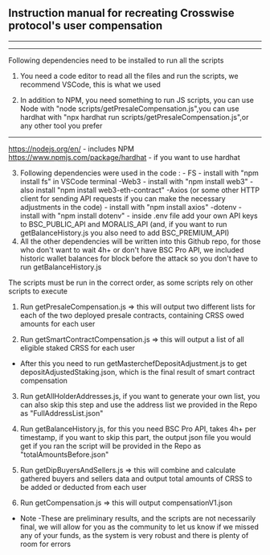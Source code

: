 Instruction manual for recreating Crosswise protocol's user compensation
-----------------------------------
------------------
------

Following dependencies need to be installed to run all the scripts
1. You need a code editor to read all the files and run the scripts, we recommend VSCode, this is what we used

2. In addition to NPM, you need something to run JS scripts,  you can use Node with "node scripts/getPresaleCompensation.js",you can use hardhat with "npx hardhat run scripts/getPresaleCompensation.js",or any other tool you prefer
----------------------------------
https://nodejs.org/en/ - includes NPM
https://www.npmjs.com/package/hardhat - if you want to use hardhat

3. Following dependencies were used in the code : - FS - install with "npm install fs" in VSCode terminal 
                                                  -Web3 - install with "npm install web3"
                                                       - also install "npm install web3-eth-contract"
                                                  -Axios (or some other HTTP client for sending API requests if you can make the necessary adjustments in the code) - install with "npm install axios"
                                                  -dotenv - install with "npm install dotenv"
                                                         - inside .env file add your own API keys to BSC_PUBLIC_API and MORALIS_API (and, if you want to run getBalanceHistory.js you also need to add BSC_PREMIUM_API) 
4. All the other dependencies will be written into this Github repo, for those who don't want to wait 4h+ or don't have BSC Pro API, we included historic wallet balances for block before the attack so you don't have to run getBalanceHistory.js 

The scripts must be run in the correct order, as some scripts rely on other scripts to execute

1. Run getPresaleCompensation.js => this will output two different lists for each of the two deployed presale contracts, containing CRSS owed amounts for each user

2. Run getSmartContractCompensation.js => this will output a list of all eligible staked CRSS for each user
- After this you need to run getMasterchefDepositAdjustment.js to get depositAdjustedStaking.json, which is the final result of smart contract compensation

3. Run getAllHolderAddresses.js, if you want to generate your own list, you can also skip this step and use the address list we provided in the Repo as "FullAddressList.json"

4. Run getBalanceHistory.js, for this you need BSC Pro API, takes 4h+ per timestamp, if you want to skip this part, the output json file you would get if you ran the script will be provided in the Repo as "totalAmountsBefore.json"

5. Run getDipBuyersAndSellers.js => this will combine and calculate gathered buyers and sellers data and output total amounts of CRSS to be added or deducted from each user

6. Run getCompensation.js => this will output compensationV1.json

* Note
-These are preliminary results, and the scripts are not necessarily final, we will allow for you as the community to let us know if we missed any of your funds, as the system is very robust and there is plenty of room for errors